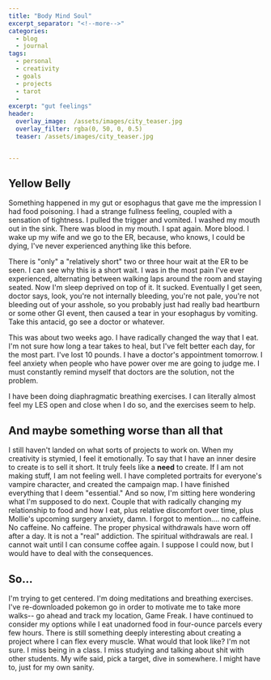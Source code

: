 ```yaml
---
title: "Body Mind Soul"
excerpt_separator: "<!--more-->"
categories:
  - blog
  - journal
tags: 
  - personal
  - creativity
  - goals
  - projects
  - tarot
  - 
excerpt: "gut feelings"
header:
  overlay_image:  /assets/images/city_teaser.jpg
  overlay_filter: rgba(0, 50, 0, 0.5)
  teaser: /assets/images/city_teaser.jpg


---
```


## Yellow Belly
Something happened in my gut or esophagus that gave me the impression I had food poisoning. I had a strange fullness feeling, coupled with a sensation of tightness. I pulled the trigger and vomited. I washed my mouth out in the sink. There was blood in my mouth. I spat again. More blood. I wake up my wife and we go to the ER, because, who knows, I could be dying, I've never experienced anything like this before. 

There is "only" a "relatively short" two or three hour wait at the ER to be seen. I can see why this is a short wait. I was in the most pain I've ever experienced, alternating between walking laps around the room and staying seated. Now I'm sleep deprived on top of it. It sucked. Eventually I get seen, doctor says, look, you're not internally bleeding, you're not pale, you're not bleeding out of your asshole, so you probably just had really bad heartburn or some other GI event, then caused a tear in your esophagus by vomiting. Take this antacid, go see a doctor or whatever. 

This was about two weeks ago. I have radically changed the way that I eat. I'm not sure how long a tear takes to heal, but I've felt better each day, for the most part. I've lost 10 pounds. I have a doctor's appointment tomorrow. I feel anxiety when people who have power over me are going to judge me. I must constantly remind myself that doctors are the solution, not the problem. 

I have been doing diaphragmatic breathing exercises. I can literally almost feel my LES open and close when I do so, and the exercises seem to help. 
## And maybe something worse than all that
I still haven't landed on what sorts of projects to work on. When my creativity is stymied, I feel it emotionally. To say that I have an inner desire to create is to sell it short. It truly feels like a **need** to create. If I am not making stuff, I am not feeling well. I have completed portraits for everyone's vampire character, and created the campaign map. I have finished everything that I deem "essential." And so now, I'm sitting here wondering what I'm supposed to do next. Couple that with radically changing my relationship to food and how I eat, plus relative discomfort over time, plus Mollie's upcoming surgery anxiety, damn. I forgot to mention.... no caffeine. No caffeine. No caffeine. The proper physical withdrawals have worn off after a day. It is not a "real" addiction. The spiritual withdrawals are real. I cannot wait until I can consume coffee again. I suppose I could now, but I would have to deal with the consequences. 
## So...
I'm trying to get centered. I'm doing meditations and breathing exercises. I've re-downloaded pokemon go in order to motivate me to take more walks-- go ahead and track my location, Game Freak. 
I have continued to consider my options while I eat unadorned food in four-ounce parcels every few hours. There is still something deeply interesting about creating a project where I can flex every muscle. What would that look like? I'm not sure. I miss being in a class. I miss studying and talking about shit with other students. My wife said, pick a target, dive in somewhere. I might have to, just for my own sanity.

